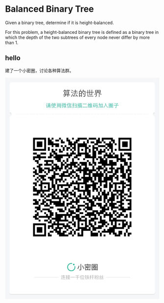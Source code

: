 # Balanced Binary Tree

Given a binary tree, determine if it is height-balanced.  

For this problem, a height-balanced binary tree is defined as a binary tree in which the depth of the two subtrees of every node never differ by more than 1.  


## hello

建了一个小密圈，讨论各种算法群。  

![小密圈](../../suanfa_xiaomiquan.jpg)

